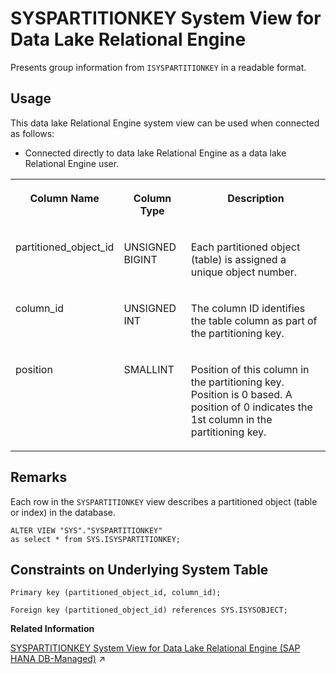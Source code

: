 <!-- loioa5d4d0f884f21015b5589652d668a182 -->

# SYSPARTITIONKEY System View for Data Lake Relational Engine

Presents group information from `ISYSPARTITIONKEY` in a readable format.



<a name="loioa5d4d0f884f21015b5589652d668a182__section_vwg_vhq_b4b"/>

## Usage

This data lake Relational Engine system view can be used when connected as follows:

-   Connected directly to data lake Relational Engine as a data lake Relational Engine user.




<table>
<tr>
<th valign="top">

Column Name

</th>
<th valign="top">

Column Type

</th>
<th valign="top">

Description

</th>
</tr>
<tr>
<td valign="top">

partitioned\_object\_id

</td>
<td valign="top">

UNSIGNED BIGINT

</td>
<td valign="top">

Each partitioned object \(table\) is assigned a unique object number.

</td>
</tr>
<tr>
<td valign="top">

column\_id

</td>
<td valign="top">

UNSIGNED INT

</td>
<td valign="top">

The column ID identifies the table column as part of the partitioning key.

</td>
</tr>
<tr>
<td valign="top">

position

</td>
<td valign="top">

SMALLINT

</td>
<td valign="top">

Position of this column in the partitioning key. Position is 0 based. A position of 0 indicates the 1st column in the partitioning key.

</td>
</tr>
</table>



<a name="loioa5d4d0f884f21015b5589652d668a182__SYSPARTITIONKEY_remarks1"/>

## Remarks

Each row in the `SYSPARTITIONKEY` view describes a partitioned object \(table or index\) in the database.

```
ALTER VIEW "SYS"."SYSPARTITIONKEY"
as select * from SYS.ISYSPARTITIONKEY;
```



<a name="loioa5d4d0f884f21015b5589652d668a182__SYSPARTITIONKEY_constraints1"/>

## Constraints on Underlying System Table

```
Primary key (partitioned_object_id, column_id);
```

```
Foreign key (partitioned_object_id) references SYS.ISYSOBJECT;
```

**Related Information**  


[SYSPARTITIONKEY System View for Data Lake Relational Engine (SAP HANA DB-Managed)](https://help.sap.com/viewer/a898e08b84f21015969fa437e89860c8/2024_1_QRC/en-US/6cde676a747347609a0c559e3324e62a.html "Presents group information from ISYSPARTITIONKEY in a readable format.") :arrow_upper_right:

